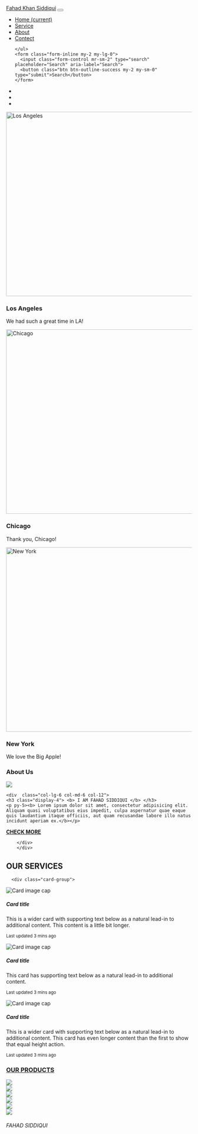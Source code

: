 <!DOCTYPE html>
<html lang="en">
<head>
  <title>FAHAD</title>
  <meta charset="utf-8">
  <meta name="viewport" content="width=device-width, initial-scale=1">
  <link rel="stylesheet" href="https://maxcdn.bootstrapcdn.com/bootstrap/4.0.0/css/bootstrap.min.css" integrity="sha384-Gn5384xqQ1aoWXA+058RXPxPg6fy4IWvTNh0E263XmFcJlSAwiGgFAW/dAiS6JXm" crossorigin="anonymous">
<link rel="stylesheet" href="css/fahad3.css">
  <link rel="preconnect" href="https://fonts.gstatic.com">
<link href="https://fonts.googleapis.com/css2?family=Josefin+Sans:ital,wght@1,200&display=swap" rel="stylesheet">
</head>
<body>


<nav class="navbar navbar-expand-lg navbar-dark bg-dark">
  <a class="navbar-brand" href="#">Fahad Khan Siddiqui</a>
  <button class="navbar-toggler" type="button" data-toggle="collapse" data-target="#navbarSupportedContent" aria-controls="navbarSupportedContent" aria-expanded="false" aria-label="Toggle navigation">
    <span class="navbar-toggler-icon"></span>
  </button>

  <div class="collapse navbar-collapse" id="navbarSupportedContent">
    <ul class="navbar-nav ml-auto">
      <li class="nav-item active">
        <a class="nav-link" href="index.php">Home <span class="sr-only">(current)</span></a>
      </li>
      <li class="nav-item">
        <a class="nav-link" href="#">Service</a>
      </li>
      <li class="nav-item">
        <a class="nav-link" href="about.php">About</a>
      </li><li class="nav-item">
        <a class="nav-link" href="#">Contect</a>
      </li>
      
    </ul>
    <form class="form-inline my-2 my-lg-0">
      <input class="form-control mr-sm-2" type="search" placeholder="Search" aria-label="Search">
      <button class="btn btn-outline-success my-2 my-sm-0" type="submit">Search</button>
    </form>
  </div>
</nav>



<div id="demo" class="carousel slide" data-ride="carousel">
  <ul class="carousel-indicators">
    <li data-target="#demo" data-slide-to="0" class="active"></li>
    <li data-target="#demo" data-slide-to="1"></li>
    <li data-target="#demo" data-slide-to="2"></li>
  </ul>
  <div class="carousel-inner">
    <div class="carousel-item active">
      <img src="images/photo1.jpg" alt="Los Angeles" width="1100" height="500">
      <div class="carousel-caption">
        <h3>Los Angeles</h3>
        <p>We had such a great time in LA!</p>
      </div>   
    </div>
    <div class="carousel-item">
      <img src="images/photo2.jpg" alt="Chicago" width="1100" height="500">
      <div class="carousel-caption">
        <h3>Chicago</h3>
        <p>Thank you, Chicago!</p>
      </div>   
    </div>
    <div class="carousel-item">
      <img src="images/photo2.jpg" alt="New York" width="1100" height="500">
      <div class="carousel-caption">
        <h3>New York</h3>
        <p>We love the Big Apple!</p>
      </div>   
    </div>
  </div>
  <a class="carousel-control-prev" href="#demo" data-slide="prev">
    <span class="carousel-control-prev-icon"></span>
  </a>
  <a class="carousel-control-next" href="#demo" data-slide="next">
    <span class="carousel-control-next-icon"></span>
  </a>
</div>


<section class="my-5" >
  <div class="py-5">
    <h3 class="text-center">About Us</h3>
  </div>
<div class="container-fluid">
  <div class="row">
  <div  class="col-lg-6 col-md-6 col-12"> 
  <img src="images/photo4.jpg" class="image-fluid aboutimg">
    </div>

    <div  class="col-lg-6 col-md-6 col-12"> 
    <h3 class="display-4"> <b> I AM FAHAD SIDDIQUI </b> </h3>
    <p py-5><b> Lorem ipsum dolor sit amet, consectetur adipisicing elit. Aliquam quasi voluptatibus eius impedit, culpa aspernatur quae eaque quis laudantium itaque officiis, aut quam recusandae labore illo natus incidunt aperiam ex.</b></p>
   <a href="about.php" class="btn btn-success"> <b> CHECK MORE</b></a>
    </div>

        </div>
        </div>
</section>
<section class="my-5">
  <div class="py-5">
    <h2> OUR SERVICES</h2>
  </div>
  <div class="container-fluid">
    <div class="row">
      <div class= "col-lg-4 col-md-4 col-log-12">

      <div class="card-group">
  <div class="card">
    <img class="card-img-top" src="images/photo5.jpg" alt="Card image cap">
    <div class="card-body">
      <h5 class="card-title">Card title</h5>
      <p class="card-text">This is a wider card with supporting text below as a natural lead-in to additional content. This content is a little bit longer.</p>
      <p class="card-text"><small class="text-muted">Last updated 3 mins ago</small></p>
    </div>
  </div>
  <div class="card">
    <img class="card-img-top" src="images/photo6.jpg" alt="Card image cap">
    <div class="card-body">
      <h5 class="card-title">Card title</h5>
      <p class="card-text">This card has supporting text below as a natural lead-in to additional content.</p>
      <p class="card-text"><small class="text-muted">Last updated 3 mins ago</small></p>
    </div>
  </div>
  <div class="card">
    <img class="card-img-top" src="images/photo7.jpg" alt="Card image cap">
    <div class="card-body">
      <h5 class="card-title">Card title</h5>
      <p class="card-text">This is a wider card with supporting text below as a natural lead-in to additional content. This card has even longer content than the first to show that equal height action.</p>
      <p class="card-text"><small class="text-muted">Last updated 3 mins ago</small></p>
    </div>
  </div>
</div>
      </div>
    </div>
  </div>
</section>


<section class="my-5" >
  <div class="py-5">
    <h3 class="text-center"><u> OUR PRODUCTS</u></h3>
  </div>
  <div class="container-fluid">
<div class="row"> 
      <div class="col-lg-4 col-md-4 col-12">
        <img src="images/photo8.jpg" class="img-fluid pb-4">
      </div>
      <div class="col-lg-4 col-md-4 col-12">
        <img src="images/photo8.jpg" class="img-fluid pb-4">
      </div> <div class="col-lg-4 col-md-4 col-12">
        <img src="images/photo8.jpg" class="img-fluid pb-4">
      </div> <div class="col-lg-4 col-md-4 col-12">
        <img src="images/photo8.jpg" class="img-fluid pb-4">
      </div> <div class="col-lg-4 col-md-4 col-12">
        <img src="images/photo8.jpg" class="img-fluid pb-4">
      </div> <div class="col-lg-4 col-md-4 col-12">
        <img src="images/photo8.jpg" class="img-fluid pb-4">
      </div>
</div>
  </div>
</section>


 <h6 class="text-center">FAHAD SIDDIQUI</h6>


<script src="https://ajax.googleapis.com/ajax/libs/jquery/3.5.1/jquery.min.js"></script>
  <script src="https://cdnjs.cloudflare.com/ajax/libs/popper.js/1.16.0/umd/popper.min.js"></script>
  <script src="https://maxcdn.bootstrapcdn.com/bootstrap/4.5.2/js/bootstrap.min.js"></script>
</head>
</body>
</html>
